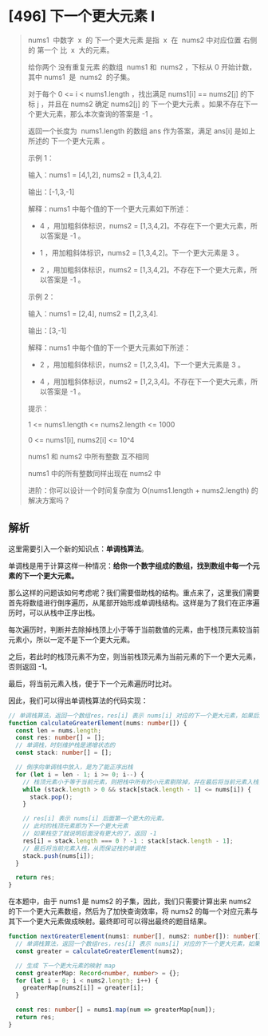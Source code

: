 # [496] 下一个更大元素 I

> nums1  中数字  x  的 下一个更大元素 是指  x  在  nums2 中对应位置 右侧 的 第一个 比  x  大的元素。
>
> 给你两个 没有重复元素 的数组  nums1 和  nums2 ，下标从 0 开始计数，其中 nums1  是  nums2  的子集。
>
> 对于每个 0 <= i < nums1.length ，找出满足 nums1[i] == nums2[j] 的下标 j ，并且在 nums2 确定 nums2[j] 的 下一个更大元素 。如果不存在下一个更大元素，那么本次查询的答案是 -1 。
>
> 返回一个长度为  nums1.length 的数组 ans 作为答案，满足 ans[i] 是如上所述的 下一个更大元素 。
>
> 示例 1：
>
> 输入：nums1 = [4,1,2], nums2 = [1,3,4,2].
>
> 输出：[-1,3,-1]
>
> 解释：nums1 中每个值的下一个更大元素如下所述：
>
> - 4 ，用加粗斜体标识，nums2 = [1,3,4,2]。不存在下一个更大元素，所以答案是 -1 。
>
> - 1 ，用加粗斜体标识，nums2 = [1,3,4,2]。下一个更大元素是 3 。
>
> - 2 ，用加粗斜体标识，nums2 = [1,3,4,2]。不存在下一个更大元素，所以答案是 -1 。
>
> 示例 2：
>
> 输入：nums1 = [2,4], nums2 = [1,2,3,4].
>
> 输出：[3,-1]
>
> 解释：nums1 中每个值的下一个更大元素如下所述：
>
> - 2 ，用加粗斜体标识，nums2 = [1,2,3,4]。下一个更大元素是 3 。
>
> - 4 ，用加粗斜体标识，nums2 = [1,2,3,4]。不存在下一个更大元素，所以答案是 -1 。
>
> 提示：
>
> 1 <= nums1.length <= nums2.length <= 1000
>
> 0 <= nums1[i], nums2[i] <= 10^4
>
> nums1 和 nums2 中所有整数 互不相同
>
> nums1 中的所有整数同样出现在 nums2 中
>
> 进阶：你可以设计一个时间复杂度为 O(nums1.length + nums2.length) 的解决方案吗？

## 解析

这里需要引入一个新的知识点：**单调栈算法**。

单调栈是用于计算这样一种情况：**给你一个数字组成的数组，找到数组中每一个元素的下一个更大元素。**

那么这样的问题该如何考虑呢？我们需要借助栈的结构。重点来了，这里我们需要首先将数组进行倒序遍历，从尾部开始形成单调栈结构。这样是为了我们在正序遍历时，可以从栈中正序出栈。

每次遍历时，判断并去除掉栈顶上小于等于当前数值的元素，由于栈顶元素较当前元素小，所以一定不是下一个更大元素。

之后，若此时的栈顶元素不为空，则当前栈顶元素为当前元素的下一个更大元素，否则返回 -1。

最后，将当前元素入栈，便于下一个元素遍历时比对。

因此，我们可以得出单调栈算法的代码实现：

```typescript
// 单调栈算法，返回一个数组res，res[i] 表示 nums[i] 对应的下一个更大元素，如果后面没有更大的则返回-1。
function calculateGreaterElement(nums: number[]) {
  const len = nums.length;
  const res: number[] = [];
  // 单调栈，时刻维护栈是递增状态的
  const stack: number[] = [];

  // 倒序向单调栈中放入，是为了能正序出栈
  for (let i = len - 1; i >= 0; i--) {
    // 栈顶元素小于等于当前元素，则把栈中所有的小元素剔除掉，并在最后将当前元素入栈，从而保证栈的单调性
    while (stack.length > 0 && stack[stack.length - 1] <= nums[i]) {
      stack.pop();
    }

    // res[i] 表示 nums[i] 后面第一个更大的元素。
    // 此时的栈顶元素即为下一个更大元素
    // 如果栈空了就说明后面没有更大的了，返回 -1
    res[i] = stack.length === 0 ? -1 : stack[stack.length - 1];
    // 最后将当前元素入栈，从而保证栈的单调性
    stack.push(nums[i]);
  }

  return res;
}
```

在本题中，由于 nums1 是 nums2 的子集，因此，我们只需要计算出来 nums2 的下一个更大元素数组，然后为了加快查询效率，将 nums2 的每一个对应元素与其下一个更大元素做成映射。最终即可可以得出最终的题目结果。

```ts
function nextGreaterElement(nums1: number[], nums2: number[]): number[] {
  // 单调栈算法，返回一个数组res，res[i] 表示 nums[i] 对应的下一个更大元素，如果后面没有更大的则返回-1。
  const greater = calculateGreaterElement(nums2);

  // 生成 下一个更大元素的映射 map
  const greaterMap: Record<number, number> = {};
  for (let i = 0; i < nums2.length; i++) {
    greaterMap[nums2[i]] = greater[i];
  }

  const res: number[] = nums1.map(num => greaterMap[num]);
  return res;
}
```
